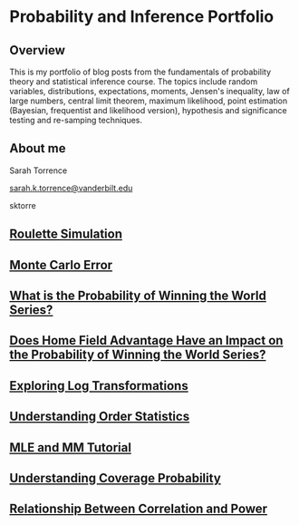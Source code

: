 # Probability and Inference Portfolio

## Overview

This is my portfolio of blog posts from the fundamentals of probability theory and statistical inference course. The topics include random variables, distributions, expectations, moments, Jensen's inequality, law of large numbers, central limit theorem, maximum likelihood, point estimation (Bayesian, frequentist and likelihood version), hypothesis and significance testing and re-samping techniques. 

## About me

Sarah Torrence

<i class="fas fa-envelope"></i> sarah.k.torrence@vanderbilt.edu

<i class="fab fa-github-square"></i> sktorre

## [Roulette Simulation](https://github.com/sktorre/probability-and-inference-portfolio-torrence-sarah/blob/master/01-roulette-simulation/writeup.Rmd)

## [Monte Carlo Error](https://github.com/sktorre/probability-and-inference-portfolio-torrence-sarah/blob/master/02-monte-carlo-error/writeup.Rmd)

## [What is the Probability of Winning the World Series?](https://github.com/sktorre/probability-and-inference-portfolio-torrence-sarah/blob/master/03-discrete-probability-calculations/writeup.Rmd)

## [Does Home Field Advantage Have an Impact on the Probability of Winning the World Series?](https://github.com/sktorre/probability-and-inference-portfolio-torrence-sarah/blob/master/04-home-field-advantage/writeup.Rmd)

## [Exploring Log Transformations](https://github.com/sktorre/probability-and-inference-portfolio-torrence-sarah/blob/master/05-log-transformation/writeup.Rmd)

## [Understanding Order Statistics](https://github.com/sktorre/probability-and-inference-portfolio-torrence-sarah/blob/master/06-order-statistics/writeup.Rmd)

## [MLE and MM Tutorial](https://github.com/sktorre/probability-and-inference-portfolio-torrence-sarah/blob/master/07-mle-and-mm/writeup.Rmd)

## [Understanding Coverage Probability](https://github.com/sktorre/probability-and-inference-portfolio-torrence-sarah/blob/master/08-coverage-probability/writeup.Rmd)

## [Relationship Between Correlation and Power](https://github.com/sktorre/probability-and-inference-portfolio-torrence-sarah/blob/master/11-correlation-power/writeup.Rmd)

